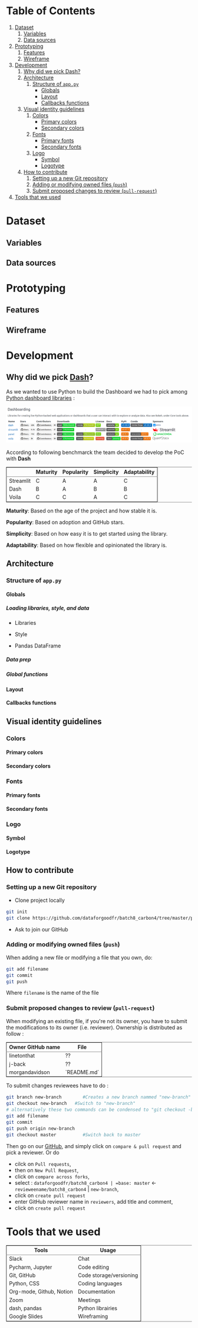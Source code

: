 
# Table of Contents

1.  [Dataset](#org0d21a5d)
    1.  [Variables](#org7feb939)
    2.  [Data sources](#orgf83378e)
2.  [Prototyping](#org39f0f68)
    1.  [Features](#org850f2ea)
    2.  [Wireframe](#org00cb457)
3.  [Development](#org909a422)
    1.  [Why did we pick Dash?](#org274dca1)
    2.  [Architecture](#orgbfbe61b)
        1.  [Structure of `app.py`](#org3834c0b)
            -   [Globals](#org1a561f9)
            -   [Layout](#orgc060127)
            -   [Callbacks functions](#org084a2c5)
    3.  [Visual identity guidelines](#orgc6f66d4)
        1.  [Colors](#orgb4c6f8a)
            -   [Primary colors](#org2a17b83)
            -   [Secondary colors](#org32f3529)
        2.  [Fonts](#orgb2a2e6d)
            -   [Primary fonts](#orgd254b8f)
            -   [Secondary fonts](#org02fe1e6)
        3.  [Logo](#orge02fe30)
            -   [Symbol](#org12fabfa)
            -   [Logotype](#org697a356)
    4.  [How to contribute](#orgd249d81)
        1.  [Setting up a new Git repository](#org72c565e)
        2.  [Adding or modifying owned files (`push`)](#org8f4a35d)
        3.  [Submit proposed changes to review (`pull-request`)](#orgcc58583)
4.  [Tools that we used](#orgc53a177)



<a id="org0d21a5d"></a>

# Dataset


<a id="org7feb939"></a>

## Variables


<a id="orgf83378e"></a>

## Data sources


<a id="org39f0f68"></a>

# Prototyping


<a id="org850f2ea"></a>

## Features


<a id="org00cb457"></a>

## Wireframe


<a id="org909a422"></a>

# Development


<a id="org274dca1"></a>

## Why did we pick [Dash](https://plotly.com/dash/)?

As we wanted to use Python to build the Dashboard we had to pick among [Python dashboard libraries](https://pyviz.org/tools.html) :

![img](./Pics/dashboardlibraries.png "Python dashboarding libraries")

According to following benchmarck the team decided to develop the PoC with ****Dash****

<table border="2" cellspacing="0" cellpadding="6" rules="groups" frame="hsides">


<colgroup>
<col  class="org-left" />

<col  class="org-left" />

<col  class="org-left" />

<col  class="org-left" />

<col  class="org-left" />
</colgroup>
<thead>
<tr>
<th scope="col" class="org-left">&#xa0;</th>
<th scope="col" class="org-left">Maturity</th>
<th scope="col" class="org-left">Popularity</th>
<th scope="col" class="org-left">Simplicity</th>
<th scope="col" class="org-left">Adaptability</th>
</tr>
</thead>

<tbody>
<tr>
<td class="org-left">Streamlit</td>
<td class="org-left">C</td>
<td class="org-left">A</td>
<td class="org-left">A</td>
<td class="org-left">C</td>
</tr>


<tr>
<td class="org-left">Dash</td>
<td class="org-left">B</td>
<td class="org-left">A</td>
<td class="org-left">B</td>
<td class="org-left">B</td>
</tr>


<tr>
<td class="org-left">Voila</td>
<td class="org-left">C</td>
<td class="org-left">C</td>
<td class="org-left">A</td>
<td class="org-left">C</td>
</tr>
</tbody>
</table>

****Maturity****: Based on the age of the project and how stable it is.

****Popularity****: Based on adoption and GitHub stars.

****Simplicity****: Based on how easy it is to get started using the library.

****Adaptability****: Based on how flexible and opinionated the library is.


<a id="orgbfbe61b"></a>

## Architecture


<a id="org3834c0b"></a>

### Structure of `app.py`


<a id="org1a561f9"></a>

#### Globals


##### Loading libraries, style, and data

-   Libraries

-   Style

-   Pandas DataFrame


##### Data prep


##### Global functions


<a id="orgc060127"></a>

#### Layout


<a id="org084a2c5"></a>

#### Callbacks functions


<a id="orgc6f66d4"></a>

## Visual identity guidelines


<a id="orgb4c6f8a"></a>

### Colors


<a id="org2a17b83"></a>

#### Primary colors


<a id="org32f3529"></a>

#### Secondary colors


<a id="orgb2a2e6d"></a>

### Fonts


<a id="orgd254b8f"></a>

#### Primary fonts


<a id="org02fe1e6"></a>

#### Secondary fonts


<a id="orge02fe30"></a>

### Logo


<a id="org12fabfa"></a>

#### Symbol


<a id="org697a356"></a>

#### Logotype


<a id="orgd249d81"></a>

## How to contribute


<a id="org72c565e"></a>

### Setting up a new Git repository

-   Clone project locally

```sh
git init
git clone https://github.com/dataforgoodfr/batch8_carbon4/tree/master/plateforme
```
-   Ask to join our GitHub


<a id="org8f4a35d"></a>

### Adding or modifying owned files (`push`)

When adding a new file or modifying a file that you own, do:

```sh
git add filename
git commit
git push
```

Where `filename` is the name of the file


<a id="orgcc58583"></a>

### Submit proposed changes to review (`pull-request`)

When modifying an existing file, if you're not its owner, you have to submit the modifications to its owner (i.e. reviewer). Ownership is distributed as follow :

<table border="2" cellspacing="0" cellpadding="6" rules="groups" frame="hsides">


<colgroup>
<col  class="org-left" />

<col  class="org-left" />
</colgroup>
<thead>
<tr>
<th scope="col" class="org-left">Owner GitHub name</th>
<th scope="col" class="org-left">File</th>
</tr>
</thead>

<tbody>
<tr>
<td class="org-left">linetonthat</td>
<td class="org-left">??</td>
</tr>


<tr>
<td class="org-left">j-back</td>
<td class="org-left">??</td>
</tr>


<tr>
<td class="org-left">morgandavidson</td>
<td class="org-left">`README.md`</td>
</tr>
</tbody>
</table>

To submit changes reviewees have to do :

```sh
git branch new-branch        #Creates a new branch nammed "new-branch"
git checkout new-branch   #Switch to "new-branch"
# alternatively these two commands can be condensed to "git checkout -b new-branch"
git add filename
git commit
git push origin new-branch
git checkout master          #Switch back to master
```

Then go on our [GitHub](https://github.com/dataforgoodfr/batch8_worldbank), and simply click on `compare & pull request` and pick a reviewer. Or do

-   cilck on `Pull requests`,
-   then on `New Pull Request`,
-   click on `compare across forks`,
-   select : `dataforgoodfr/batch8_carbon4 | =base: master` <- `revieweename/batch8_carbon4` | `new-branch`,
-   click on `create pull request`
-   enter GitHub reviewer name in `reviewers`, add title and comment,
-   click on `create pull request`


<a id="orgc53a177"></a>

# Tools that we used

<table border="2" cellspacing="0" cellpadding="6" rules="groups" frame="hsides">


<colgroup>
<col  class="org-left" />

<col  class="org-left" />
</colgroup>
<thead>
<tr>
<th scope="col" class="org-left">Tools</th>
<th scope="col" class="org-left">Usage</th>
</tr>
</thead>

<tbody>
<tr>
<td class="org-left">Slack</td>
<td class="org-left">Chat</td>
</tr>


<tr>
<td class="org-left">Pycharm, Jupyter</td>
<td class="org-left">Code editing</td>
</tr>


<tr>
<td class="org-left">Git, GitHub</td>
<td class="org-left">Code storage/versioning</td>
</tr>


<tr>
<td class="org-left">Python, CSS</td>
<td class="org-left">Coding languages</td>
</tr>


<tr>
<td class="org-left">Org-mode, Github, Notion</td>
<td class="org-left">Documentation</td>
</tr>


<tr>
<td class="org-left">Zoom</td>
<td class="org-left">Meetings</td>
</tr>


<tr>
<td class="org-left">dash, pandas</td>
<td class="org-left">Python librairies</td>
</tr>


<tr>
<td class="org-left">Google Slides</td>
<td class="org-left">Wireframing</td>
</tr>
</tbody>
</table>
